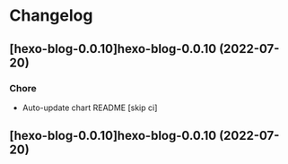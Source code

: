 # Changelog


## [hexo-blog-0.0.10]hexo-blog-0.0.10 (2022-07-20)

### Chore

- Auto-update chart README [skip ci]



## [hexo-blog-0.0.10]hexo-blog-0.0.10 (2022-07-20)
